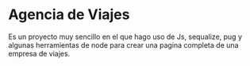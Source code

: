 # Agencia de Viajes
Es un proyecto muy sencillo en el que hago uso de Js, sequalize, pug y algunas herramientas de node para crear una pagina completa de una empresa de viajes.
